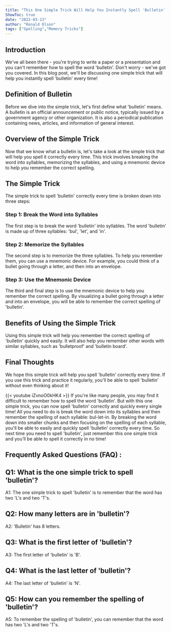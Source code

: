 ```yaml
---
title: "This One Simple Trick Will Help You Instantly Spell 'Bulletin' Every Time!"
ShowToc: true 
date: "2022-03-13"
author: "Ronald Olson" 
tags: ["Spelling","Memory Tricks"]
---
```

## Introduction

We've all been there - you're trying to write a paper or a presentation and you can't remember how to spell the word 'bulletin'. Don't worry - we've got you covered. In this blog post, we'll be discussing one simple trick that will help you instantly spell 'bulletin' every time!

## Definition of Bulletin

Before we dive into the simple trick, let's first define what 'bulletin' means. A bulletin is an official announcement or public notice, typically issued by a government agency or other organization. It is also a periodical publication containing news, articles, and information of general interest. 

## Overview of the Simple Trick

Now that we know what a bulletin is, let's take a look at the simple trick that will help you spell it correctly every time. This trick involves breaking the word into syllables, memorizing the syllables, and using a mnemonic device to help you remember the correct spelling.

## The Simple Trick

The simple trick to spell 'bulletin' correctly every time is broken down into three steps: 

### Step 1: Break the Word into Syllables

The first step is to break the word 'bulletin' into syllables. The word 'bulletin' is made up of three syllables: 'bul', 'let', and 'in'. 

### Step 2: Memorize the Syllables

The second step is to memorize the three syllables. To help you remember them, you can use a mnemonic device. For example, you could think of a bullet going through a letter, and then into an envelope. 

### Step 3: Use the Mnemonic Device

The third and final step is to use the mnemonic device to help you remember the correct spelling. By visualizing a bullet going through a letter and into an envelope, you will be able to remember the correct spelling of 'bulletin'.

## Benefits of Using the Simple Trick

Using this simple trick will help you remember the correct spelling of 'bulletin' quickly and easily. It will also help you remember other words with similar syllables, such as 'bulletproof' and 'bulletin board'.

## Final Thoughts

We hope this simple trick will help you spell 'bulletin' correctly every time. If you use this trick and practice it regularly, you'll be able to spell 'bulletin' without even thinking about it!

{{< youtube iZvnoO0kHK4 >}} 
If you're like many people, you may find it difficult to remember how to spell the word 'bulletin'. But with this one simple trick, you can now spell 'bulletin' correctly and quickly every single time! All you need to do is break the word down into its syllables and then remember the spelling of each syllable: bul-let-in. By breaking the word down into smaller chunks and then focusing on the spelling of each syllable, you'll be able to easily and quickly spell 'bulletin' correctly every time. So next time you need to spell 'bulletin', just remember this one simple trick and you'll be able to spell it correctly in no time!

## Frequently Asked Questions (FAQ) :
## Q1: What is the one simple trick to spell 'bulletin'?
A1: The one simple trick to spell 'bulletin' is to remember that the word has two 'L's and two 'T's.

## Q2: How many letters are in 'bulletin'?
A2: 'Bulletin' has 8 letters.

## Q3: What is the first letter of 'bulletin'?
A3: The first letter of 'bulletin' is 'B'.

## Q4: What is the last letter of 'bulletin'?
A4: The last letter of 'bulletin' is 'N'.

## Q5: How can you remember the spelling of 'bulletin'?
A5: To remember the spelling of 'bulletin', you can remember that the word has two 'L's and two 'T's.






